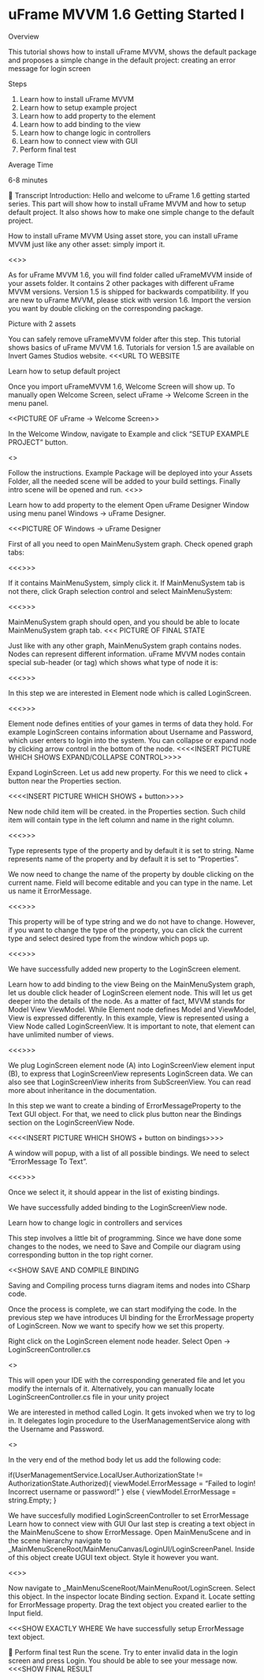 # uFrame MVVM 1.6 Getting Started I

Overview

This tutorial shows how to install uFrame MVVM, shows the default package and proposes a simple change in the default project: creating an error message for login screen

Steps

1. Learn how to install uFrame MVVM
2. Learn how to setup example project
3. Learn how to add property to the element
4. Learn how to add binding to the view
5. Learn how to change logic in controllers
6. Learn how to connect view with GUI
7. Perform final test

Average Time

6-8 minutes


Transcript
Introduction:
Hello and welcome to uFrame 1.6 getting started series.
This part will show how to install uFrame MVVM and how to setup default project. It also shows how to make one simple change to the default project.

How to install uFrame MVVM
Using asset store, you can install uFrame MVVM just like any other asset: simply import it. 

<<<PICTURE OF IMPORT BUTTON>>>

As for uFrame MVVM 1.6, you will find folder called uFrameMVVM inside of your assets folder. It contains 2 other packages with different uFrame MVVM versions. Version 1.5 is shipped for backwards compatibility. If you are new to uFrame MVVM, please stick with version 1.6. Import the version you want by double clicking on the corresponding package. 

Picture with 2 assets

You can safely remove uFrameMVVM folder after this step. This tutorial shows basics of uFrame MVVM 1.6. Tutorials for version 1.5 are available on Invert Games Studios website.
<<<URL TO WEBSITE

Learn how to setup default project

Once you import uFrameMVVM 1.6, Welcome Screen will show up. To manually open Welcome Screen, select uFrame -> Welcome Screen in the menu panel.

<<PICTURE OF uFrame -> Welcome Screen>>

In the Welcome Window, navigate to Example and click “SETUP EXAMPLE PROJECT” button. 

<<PICTURE OF NAVIGATION>>



Follow the instructions. Example Package will be deployed into your Assets Folder, all the needed scene will be added to your build settings. Finally intro scene will be opened and run.
<<<PICTURE OF FINAL STATE>>>

Learn how to add property to the element
Open uFrame Designer Window using menu panel Windows -> uFrame Designer.

<<<PICTURE OF Windows -> uFrame Designer

First of all you need to open MainMenuSystem graph. Check opened graph tabs:

<<<<INSERT PICTURE WHICH SHOWS TABS>>>>

If it contains MainMenuSystem, simply click it. 
If MainMenuSystem tab is not there, click Graph selection control and select MainMenuSystem:

<<<<INSERT PICTURE WHICH HOW TO OPEN EXISTING GRAPH>>>>

MainMenuSystem graph should open, and you should be able to locate MainMenuSystem graph tab.
<<< PICTURE OF FINAL STATE

Just like with any other graph, MainMenuSystem graph contains nodes. Nodes can represent different information. uFrame MVVM nodes contain special sub-header (or tag) which shows what type of node it is:

<<<<INSERT PICTURE WHICH SHOWS NODE TYPE>>>>

In this step we are interested in Element node which is called LoginScreen.

<<<<INSERT PICTURE WHICH SHOWS LoginScreen NODE>>>>

Element node defines entities of your games in terms of data they hold. For example LoginScreen contains information about Username and Password, which user enters to login into the system. You can collapse or expand node by clicking arrow control in the bottom of the node. 
<<<<INSERT PICTURE WHICH SHOWS EXPAND/COLLAPSE CONTROL>>>>

Expand LoginScreen. Let us add new property. For this we need to click + button near the Properties section.

<<<<INSERT PICTURE WHICH SHOWS + button>>>>

New node child item will be created. in the Properties section. Such child item will contain type in the left column and name in the right column. 

<<<<INSERT PICTURE WHICH SHOWS newly create prop>>>>

Type represents type of the property and by default it is set to string. Name represents name of the property and by default it is set to “Properties”.

We now need to change the name of the property by double clicking on the current name. Field will become editable and you can type in the name. Let us name it ErrorMessage.

<<<<INSERT PICTURE WHICH SHOWS final ErrorMessage property>>>>

This property will be of type string and we do not have to change. However, if you want to change the type of the property, you can click the current type and select desired type from the window which pops up.

<<<<INSERT PICTURE WHICH SHOWS Show window and type selectio>>>>

We have successfully added new property to the LoginScreen element.

Learn how to add binding to the view
Being on the MainMenuSystem graph, let us double click header of LoginScreen element node. This will let us get deeper into the details of the node. As a matter of fact, MVVM stands for Model View ViewModel. While Element node defines Model and ViewModel, View is expressed differently. In this example, View is represented using a View Node called LoginScreenView. It is important to note, that element can have unlimited number of views.

<<<<INSERT PICTURE WHICH SHOWS LoginScreenView NODE>>>>

We plug LoginScreen element node (A) into LoginScreenView element input (B), to express that LoginScreenView represents LoginScreen data. We can also see that LoginScreenView inherits from SubScreenView. You can read more about inheritance in the documentation.

In this step we want to create a binding of ErrorMessageProperty to the Text GUI object.
For that, we need to click plus button near the Bindings section on the LoginScreenView Node.

<<<<INSERT PICTURE WHICH SHOWS + button on bindings>>>>

 A window will popup, with a list of all possible bindings. We need to select “ErrorMessage To Text”. 

<<<<INSERT PICTURE WHICH SHOWS bindings selection window>>>>

Once we select it, it should appear in the list of existing bindings.

We have successfully added binding to the LoginScreenView node.

Learn how to change logic in controllers and services

This step involves a little bit of programming. Since we have done some changes to the nodes, we need to Save and Compile our diagram using corresponding button in the top right corner.

<<SHOW SAVE AND COMPILE BINDING

Saving and Compiling process turns diagram items and nodes into CSharp code.

Once the process is complete, we can start modifying the code.
In the previous step we have introduces UI binding for the ErrorMessage property of LoginScreen. Now we want to specify how we set this property.

Right click on the LoginScreen element node header. Select Open -> LoginScreenController.cs

<<SHOW CONTEXT MENU PICTURE>>

This will open your IDE with the corresponding generated file and let you modify the internals of it. Alternatively, you can manually locate LoginScreenController.cs file in your unity project 

We are interested in method called Login. It gets invoked when we try to log in. It delegates login procedure to the UserManagementService along with the Username and Password.

<<GIST OF THE METHOD>>

In the very end of the method body let us add the following code:

if(UserManagementService.LocalUser.AuthorizationState != AuthorizationState.Authorized){
	viewModel.ErrorMessage = “Failed to login! Incorrect username or password!”
} else {
	viewModel.ErrorMessage = string.Empty;
}

We have succesfully modified LoginScreenController to set ErrorMessage
Learn how to connect view with GUI
Our last step is creating a text object in the MainMenuScene to show ErrorMessage.
Open MainMenuScene and in the scene hierarchy navigate to _MainMenuSceneRoot/MainMenuCanvas/LoginUI/LoginScreenPanel. 
Inside of this object create UGUI text object. Style it however you want.

<<<SHOW PICTURE WITH STRUCTURE>>>

 Now navigate to _MainMenuSceneRoot/MainMenuRoot/LoginScreen. Select this object. In the inspector locate Binding section. Expand it. Locate setting for ErrorMessage property. Drag the text object you created earlier to the Input field.


<<<SHOW EXACTLY WHERE
We have successfully setup ErrorMessage text object.


Perform final test
Run the scene. Try to enter invalid data in the login screen and press Login. You should be able to see your message now.
<<<SHOW FINAL RESULT

